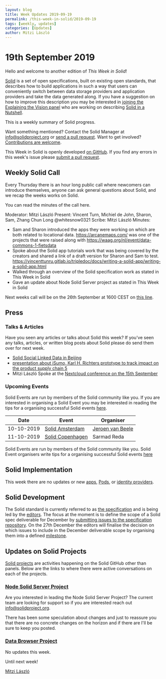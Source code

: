 ```yaml
---
layout: blog
title: Week Updates 2019-09-19
permalink: /this-week-in-solid/2019-09-19
tags: [weekly, updates]
categories: [Updates]
author: Mitzi László
---
```


# 19th September 2019

Hello and welcome to another edition of *This Week in Solid*!

[Solid](https://solidproject.org/) is a set of open specifications, built on existing open standards, that describes how to build applications in such a way that users can conveniently switch between data storage providers and application providers and take the data generated along. If you have a suggestion on how to improve this description you may be interested in [joining the Explaining the Vision panel](https://github.com/solid/process/blob/master/panels.md#explaining-the-vision-panel) who are working on describing [Solid in a Nutshell](https://github.com/solid/Explaining-the-Vision-Panel).

This is a weekly summary of Solid progress.

Want something mentioned? Contact the Solid Manager at info@solidproject.org or [send a pull request](https://github.com/solid/information/edit/master/weekly-updates/next.md). Want to get involved? [Contributions are welcome](https://github.com/solid/information#develop).

This Week in Solid is openly developed [on GitHub](https://github.com/solid/information/edit/master/weekly-updates/next.md). If you find any errors in this week's issue please [submit a pull request](https://github.com/solid/information/pulls).

## Weekly Solid Call
Every Thursday there is an hour long public call where newcomers can introduce themselves, anyone can ask general questions about Solid, and we recap the weeks works on Solid.

You can read the minutes of the call here. 

Moderator: Mitzi László
Present: Vincent Turn, Michiel de John, Sharon, Sam, Zhang Chun Long @whitesnow0321
Scribe: Mitzi László
Minutes: 
* Sam and Sharon introduced the apps they were working on which are both related to locational data. https://arcanemaps.com/ was one of the projects that were raised along with https://waag.org/nl/event/data-commons-1-fietsdata 
* Spoke about the Solid app tutorials work that was being covered by the creators and shared a link of a draft version for Sharon and Sam to test. https://vincenttunru.gitlab.io/tripledoc/docs/writing-a-solid-app/writing-a-solid-app.html
* Walked through an overview of the Solid specification work as stated in This Week in Solid 
* Gave an update about Node Solid Server project as stated in This Week in Solid 

Next weeks call will be on the 26th September at 1600 CEST on [this line](https://zoom.us/j/121552099).

## Press

### Talks & Articles
Have you seen any articles or talks about Solid this week? If you've seen any talks, articles, or written blog posts about Solid please do send them over for next week.

* [Solid Social Linked Data in Beijing](https://github.com/learnsolid/meetup/blob/master/2019-09-08%20:%20Beijing%20SoLiD%20Social%20Linked%20Data.pdf) 
* [presentation about iSumo, Karl H. Richters prototype to track impact on the product supply chain 5](https://prezi.com/view/LYxjoqXdogJioXuh4mBR/)
* Mitzi László Spoke at the [Nextcloud conference on the 15th September](https://nextcloud.com/conf-2019/)

### Upcoming Events
Solid Events are run by members of the Solid community like you. If you are interested in organising a Solid Event you may be interested in reading the tips for a organising successful Solid events [here](https://github.com/solid/information/blob/master/solid-events.md).

|Date|Event|Organiser|
| ------------- | ------------- |------------- |
|10-10-2019|[Solid Amsterdam](https://www.meetup.com/nl-NL/Solid-Netherlands/events/263745707)|[Jeroen van Beele](https://github.com/jjvbeele)|
|11-10-2019|[Solid Copenhagen](https://www.meetup.com/Solid-Copenhagen-Meetup-Group/events/264871687/)|Sarmad Reda|

Solid Events are run by members of the Solid community like you. Solid Event organisers write tips for a organising successful Solid events [here](https://github.com/solid/information/blob/master/solid-events.md)

## Solid Implementation
This week there are no updates or new [apps](https://github.com/solid/solid-apps), [Pods](https://github.com/solid/pods), or [identity providers](https://github.com/solid/solid-idp-list). 

## Solid Development
The Solid standard is currently referred to as [the specification](https://github.com/solid/specification) and is being led by the [editors](https://github.com/solid/specification/milestones). The focus at the moment is to define the scope of a Solid spec deliverable for December by [submitting issues to the specification repository](https://github.com/solid/specification/issues). On the 27th December the editors will finalise the decision on which issues to include in the December deliverable scope by organising them into a defined [milestone](https://github.com/solid/specification/milestones). 

## Updates on Solid Projects
[Solid projects](https://github.com/orgs/solid/projects) are activities happening on the Solid GitHub other than panels. Below are the links to where there were active conversations on each of the projects.

### [Node Solid Server Project](https://github.com/orgs/solid/projects/2)
Are you interested in leading the Node Solid Server Project? The current team are looking for support so if you are interested reach out info@solidproject.org. 

There has been some speculation about changes and just to reassure you that there are no concrete changes on the horizon and if there are I'll be sure to keep you posted. 

### [Data Browser Project](https://github.com/orgs/solid/projects/4)
No updates this week. 

Until next week!

[Mitzi László](https://github.com/Mitzi-Laszlo)
